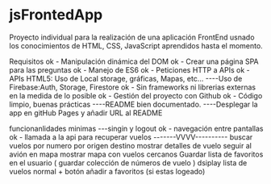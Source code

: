 # jsFrontedApp

Proyecto individual para la realización de una aplicación FrontEnd usnado los conocimientos de HTML, CSS, JavaScript aprendidos hasta el momento.

Requisitos
  ok - Manipulación dinámica del DOM
  ok - Crear una página SPA para las preguntas
  ok - Manejo de ES6
  ok - Peticiones HTTP a APIs
  ok - APIs HTML5: Uso de Local storage, gráficas, Mapas, etc...
  ----Uso de Firebase:Auth, Storage, Firestore
  ok - Sin frameworks ni librerias externas en la medida de lo posible
  ok - Gestión del proyecto con  Github 
  ok - Código limpio, buenas prácticas
  ----README bien documentado.
  ----Desplegar la app en gitHub Pages y añadir URL al README


funcionanlidades minimas
    ---singin y logout
    ok - navegación entre pantallas
    ok - llamada a la api para recuperar vuelos
    -------VVVV----------
    buscar vuelos
    por numero
    por origen destino
    mostrar detalles de vuelo
    seguir al avión en mapa
    mostrar mapa con vuelos cercanos
    Guardar lista de favoritos en el usuario ( guardar colección de números de vuelo )
    dsiplay lista de vuelos normal + botón añadir a favoritos (si estas logeado)

